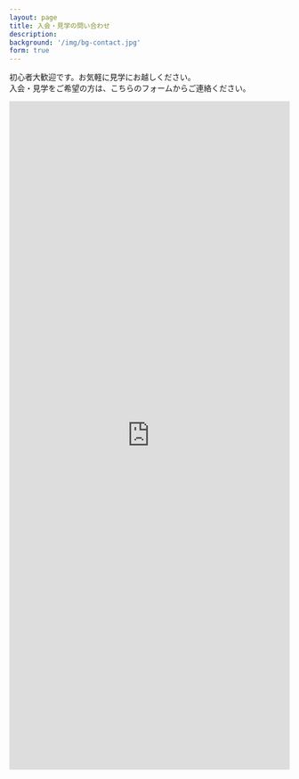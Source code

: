 ```yaml
---
layout: page
title: 入会・見学の問い合わせ
description: 
background: '/img/bg-contact.jpg'
form: true
---
```


<p>初心者大歓迎です。お気軽に見学にお越しください。<br />
入会・見学をご希望の方は、こちらのフォームからご連絡ください。</p>

<!--
<p>お急ぎの方は、主任指導員 小宮(03-3956-2066)<br />
または、
中板橋剣道会のメールアドレス kendo@komiyaen.co.jp まで、<br />
お問い合わせください。</p>
-->

<iframe src="https://docs.google.com/forms/d/e/1FAIpQLSfYUgK_7YJAuYVpY5ueWAaTdTCt0e5Co84-roeX6pw_3IYLhQ/viewform?embedded=true" width="100%" height="1200" frameborder="0" marginheight="0" marginwidth="0">読み込んでいます…</iframe>

<!--
<p>Want to get in touch? Fill out the form below to send me a message and I will get back to you as soon as possible!</p>
<form name="sentMessage" id="contactForm" novalidate>
  <div class="control-group">
    <div class="form-group floating-label-form-group controls">
      <label>Name</label>
      <input type="text" class="form-control" placeholder="Name" id="name" required data-validation-required-message="Please enter your name.">
      <p class="help-block text-danger"></p>
    </div>
  </div>
  <div class="control-group">
    <div class="form-group floating-label-form-group controls">
      <label>Email Address</label>
      <input type="email" class="form-control" placeholder="Email Address" id="email" required data-validation-required-message="Please enter your email address.">
      <p class="help-block text-danger"></p>
    </div>
  </div>
  <div class="control-group">
    <div class="form-group col-xs-12 floating-label-form-group controls">
      <label>Phone Number</label>
      <input type="tel" class="form-control" placeholder="Phone Number" id="phone" required data-validation-required-message="Please enter your phone number.">
      <p class="help-block text-danger"></p>
    </div>
  </div>
  <div class="control-group">
    <div class="form-group floating-label-form-group controls">
      <label>Message</label>
      <textarea rows="5" class="form-control" placeholder="Message" id="message" required data-validation-required-message="Please enter a message."></textarea>
      <p class="help-block text-danger"></p>
    </div>
  </div>
  <br>
  <div id="success"></div>
  <div class="form-group">
    <button type="submit" class="btn btn-primary" id="sendMessageButton">Send</button>
  </div>
</form>
-->
